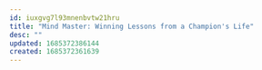 ```yaml
---
id: iuxgvg7l93mnenbvtw21hru
title: "Mind Master: Winning Lessons from a Champion's Life"
desc: ""
updated: 1685372386144
created: 1685372361639
---
```

